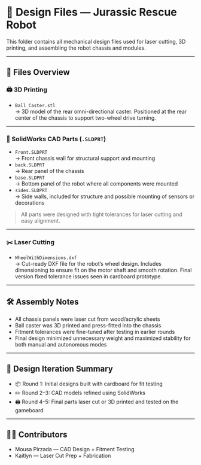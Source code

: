# 🧩 Design Files — Jurassic Rescue Robot

This folder contains all mechanical design files used for laser cutting, 3D printing, and assembling the robot chassis and modules.

---

## 📐 Files Overview

### 🖨️ 3D Printing
- `Ball_Caster.stl`  
  → 3D model of the rear omni-directional caster. Positioned at the rear center of the chassis to support two-wheel drive turning.

---

### 🧱 SolidWorks CAD Parts (`.SLDPRT`)
- `Front.SLDPRT`  
  → Front chassis wall for structural support and mounting  
- `back.SLDPRT`  
  → Rear panel of the chassis  
- `base.SLDPRT`  
  → Bottom panel of the robot where all components were mounted  
- `sides.SLDPRT`  
  → Side walls, included for structure and possible mounting of sensors or decorations

> All parts were designed with tight tolerances for laser cutting and easy alignment.

---

### ✂️ Laser Cutting
- `WheelWithDimensions.dxf`  
  → Cut-ready DXF file for the robot’s wheel design. Includes dimensioning to ensure fit on the motor shaft and smooth rotation. Final version fixed tolerance issues seen in cardboard prototype.

---

## 🛠️ Assembly Notes

- All chassis panels were laser cut from wood/acrylic sheets
- Ball caster was 3D printed and press-fitted into the chassis
- Fitment tolerances were fine-tuned after testing in earlier rounds
- Final design minimized unnecessary weight and maximized stability for both manual and autonomous modes

---

## 🧪 Design Iteration Summary

- 📦 Round 1: Initial designs built with cardboard for fit testing  
- ✏️ Round 2–3: CAD models refined using SolidWorks  
- 🖨️ Round 4–5: Final parts laser cut or 3D printed and tested on the gameboard

---

## 👨‍💻 Contributors

- Mousa Pirzada — CAD Design + Fitment Testing  
- Kaitlyn — Laser Cut Prep + Fabrication
